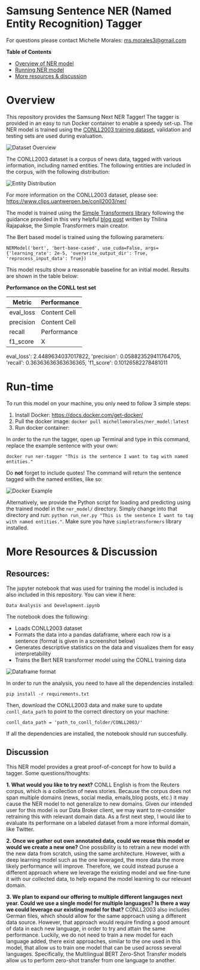 # Samsung Sentence NER (Named Entity Recognition) Tagger
For questions please contact Michelle Morales: ms.morales3@gmail.com

**Table of Contents**
- [Overview of NER model](#Overview)
- [Running NER model](#Running)
- [More resources & discussion](#More)

# Overview

This repository provides the Samsung Next NER Tagger! The tagger is provided in an easy to run Docker container to enable a speedy set-up. The NER model is trained using the [CONLL2003 training dataset](https://github.com/davidsbatista/NER-datasets/tree/master/CONLL2003), validation and testing sets are used during evaluation.

![Dataset Overview](https://github.com/michellemorales/samsung_interview/blob/master/images/CONLL%20Dataset%20Overview.png)

The CONLL2003 dataset is a corpus of news data, tagged with various information, including named entities. The following entities are included in the corpus, with the following distribution:

![Entity Distribution](https://github.com/michellemorales/samsung_interview/blob/master/images/Entities%20Distribution.png)

For more information on the CONLL2003 dataset, please see: https://www.clips.uantwerpen.be/conll2003/ner/

The model is trained using the [Simple Transformers library](https://github.com/ThilinaRajapakse/simpletransformers) following the guidance provided in this very helpful [blog post](https://towardsdatascience.com/simple-transformers-named-entity-recognition-with-transformer-models-c04b9242a2a0Performance ) written by Thilina Rajapakse, the Simple Transformers main creator.

The Bert based model is trained using the following parameters: 

`NERModel('bert', 'bert-base-cased', use_cuda=False, args={'learning_rate': 2e-5, 'overwrite_output_dir': True, 'reprocess_input_data': True})`

This model results show a reasonable baseline for an initial model. Results are shown in the table below:

**Performance on the CONLL test set**

| Metric  | Performance |
| ------------- | ------------- |
| eval_loss | Content Cell  |
| precision  | Content Cell  |
|recall|Performance|
| f1_score | X|

eval_loss': 2.4489634037017822,
 'precision': 0.058823529411764705,
 'recall': 0.36363636363636365,
 'f1_score': 0.10126582278481011
 
# Run-time

To run this model on your machine, you only need to follow 3 simple steps:

1. Install Docker: https://docs.docker.com/get-docker/
2. Pull the docker image: `docker pull michellemorales/ner_model:latest`
4. Run docker container:

In order to the run the tagger, open up Terminal and type in this command, replace the example sentence with your own:

`docker run ner-tagger "This is the sentence I want to tag with named entities."`

Do **not** forget to include quotes! The command will return the sentence tagged with the named entities, like so:

![Docker Example](https://github.com/michellemorales/samsung_interview/blob/master/images/Docker%20Container%20Example.png)

Alternatively, we provide the Python script for loading and predicting using the trained model in the `ner_model/` directory. Simply change into that directory and run: `python run_ner.py "This is the sentence I want to tag with named entities."`. Make sure you have `simpletransformers` library installed. 

# More Resources & Discussion

## Resources:

The jupyter notebook that was used for training the model is included is also included in this repository. You can view it here:

`Data Analysis and Development.ipynb`

The notebook does the following:

- Loads CONLL2003 dataset
- Formats the data into a pandas dataframe, where each row is a sentence (format is given in a screenshot below)
- Generates descriptive statistics on the data and visualizes them for easy interpretability 
- Trains the Bert NER transformer model using the CONLL training data

![Dataframe format](https://github.com/michellemorales/samsung_interview/blob/master/images/Dataframe%20Format.png)

In order to run the analysis, you need to have all the dependencies installed:

`pip install -r requirements.txt`

Then, download the CONLL2003 data and make sure to update `conll_data_path` to point to the correct directory on your machine:

`conll_data_path = 'path_to_conll_folder/CONLL2003/'`

If all the dependencies are installed, the notebook should run succesfully. 

## Discussion

This NER model provides a great proof-of-concept for how to build a tagger. Some questions/thoughts:

**1. What would you like to try next?**
CONLL English is from the Reuters corpus, which is a collection of news stories. Because the corpus does not span multiple domains (news, social media, emails,blog posts, etc.) it may cause the NER model to not generalize to new domains. Given our intended user for this model is our Data Broker client, we may want to re-consider retraining this with relevant domain data. As a first next step, I would like to evaluate its performane on a labeled dataset from a more informal domain, like Twitter.

**2. Once we gather out own annotated data, could we reuse this model or would we create a new one?**
One possibility is to retrain a new model with the new data from scratch, using the same architecture. However, with a deep learning model such as the one leveraged, the more data the more likely performance will improve. Therefore, we could instead puruse a different approach where we leverage the existing model and we fine-tune it with our collected data, to help expand the model learning to our relevant domain.

**3. We plan to expand our offering to multiple different langauges next year. Could we use a single model for multiple languages? Is there a way we could leverage our existing model for that?**
CONLL2003 also includes German files, which should allow for the same approach using a different data source. However, that approach would require finding a good amount of data in each new language, in order to try and attain the same performance. Luckily, we do not need to train a new model for each language added, there exist approaches, similar to the one used in this model, that allow us to train one model that can be used across several languages. Specifically, the Multilingual BERT Zero-Shot Transfer models allow us to perform zero-shot transfer from one language to another. 

